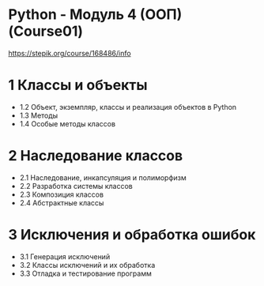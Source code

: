 # Python - Модуль 4 (ООП) (Course01)
https://stepik.org/course/168486/info

# 1 Классы и объекты
- 1.2 Объект, экземпляр, классы и реализация объектов в Python
- 1.3 Методы
- 1.4 Особые методы классов

# 2 Наследование классов
- 2.1 Наследование, инкапсуляция и полиморфизм
- 2.2 Разработка системы классов
- 2.3 Композиция классов
- 2.4 Абстрактные классы

# 3 Исключения и обработка ошибок
- 3.1 Генерация исключений
- 3.2 Классы исключений и их обработка
- 3.3 Отладка и тестирование программ